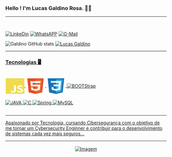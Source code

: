 
### Hello ! I'm Lucas Galdino Rosa. 🖐🏽
---
<br/>

[![LinkeDin](https://img.shields.io/badge/LinkedIn-0077B5?style=for-the-badge&logo=linkedin&logoColor=white)](https://www.linkedin.com/in/lucas-galdino-592000267/)
[![WhatsAPP](https://img.shields.io/badge/WhatsApp-25D366?style=for-the-badge&logo=whatsapp&logoColor=white)](https://wa.me/5547997316351)
[![G-Mail](https://img.shields.io/badge/Gmail-D14836?style=for-the-badge&logo=gmail&logoColor=white)](mailto:lucasgaldinorosa2904@gmail.com)
    
![Galdino GitHub stats](https://github-readme-stats.vercel.app/api?username=SrLucasGaldinor&show_icons=true&theme=dark)
    <a href="https://github.com/SrLucasGaldinor">
    <img height="195em" src="https://github-readme-stats.vercel.app/api/top-langs/?username=SrLucasGaldinor&layout=compact&langs_count=4&theme=dark" alt="Lucas Galdino"/>

---
### Tecnologias 🖥️

<div style="display: inline_block"><br/>
    <img align="center" alt="Js" height="50" width="60" src="https://raw.githubusercontent.com/devicons/devicon/master/icons/javascript/javascript-plain.svg">
    <img align="center" alt="HTML" height="50" width="60" src="https://raw.githubusercontent.com/devicons/devicon/master/icons/html5/html5-original.svg">
    <img align="center" alt="CSS" height="50" width="60" src="https://raw.githubusercontent.com/devicons/devicon/master/icons/css3/css3-original.svg">
    <img align="center" alt="BOOTStrap" height="50" width="60" src="https://cdn.jsdelivr.net/gh/devicons/devicon@latest/icons/bootstrap/bootstrap-original.svg" />
    <br/>
    <br/>
    <img align="center" alt="JAVA" height="50" width="60" src="https://cdn.jsdelivr.net/gh/devicons/devicon/icons/java/java-original.svg">
    <img align="center" alt="C" height="50" width="60" src="https://cdn.jsdelivr.net/gh/devicons/devicon/icons/c/c-original.svg">
    <img style="background-color white" align="center" alt="Spring" height="50" width="60" src="https://cdn.jsdelivr.net/gh/devicons/devicon@latest/icons/spring/spring-original.svg" />
    <img align="center" alt="MySQL" height="50" width="60" src="https://cdn.jsdelivr.net/gh/devicons/devicon@latest/icons/mysql/mysql-original.svg" />
</div><br/>

---
Apaixonado por Tecnologia, cursando Cibersegurança com o objetivo de me tornar um Cybersecurity Enginner e contribuir para o desenvolvimento de sistemas cada vez mais seguros...

---
<p align="center">
  <img align="center"  height="500" width="1100" src="https://i.redd.it/jb0u633yc7v81.gif" alt="Imagem">
</p>
